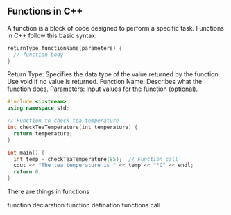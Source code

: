 ## Functions in C++

A function is a block of code designed to perform a specific task. Functions in C++ follow this basic syntax:

```cpp
returnType functionName(parameters) {
  // function body
}
```

Return Type: Specifies the data type of the value returned by the function. Use void if no value is returned.
Function Name: Describes what the function does.
Parameters: Input values for the function (optional).

```cpp
#include <iostream>
using namespace std;

// Function to check tea temperature
int checkTeaTemperature(int temperature) {
  return temperature;
}

int main() {
  int temp = checkTeaTemperature(85);  // Function call
  cout << "The tea temperature is " << temp << "°C" << endl;
  return 0;
}
```

There are things in functions

function declaration
function defination
functions call


